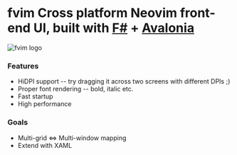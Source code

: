 # fvim Cross platform Neovim front-end UI, built with [F#](https://fsharp.org/) + [Avalonia](http://avaloniaui.net/)

![fvim logo](https://github.com/yatli/fvim/raw/master/Assets/fvim.png)


### Features

- HiDPI support -- try dragging it across two screens with different DPIs ;)
- Proper font rendering -- bold, italic etc.
- Fast startup
- High performance

### Goals

- Multi-grid <=> Multi-window mapping
- Extend with XAML
